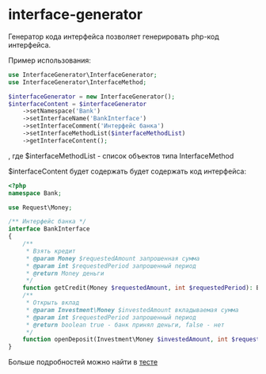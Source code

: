 # interface-generator
Генератор кода интерфейса позволяет генерировать php-код интерфейса.

Пример использования:
```php
use InterfaceGenerator\InterfaceGenerator;
use InterfaceGenerator\InterfaceMethod;

$interfaceGenerator = new InterfaceGenerator();
$interfaceContent = $interfaceGenerator
    ->setNamespace('Bank')
    ->setInterfaceName('BankInterface')
    ->setInterfaceComment('Интерфейс банка')
    ->setInterfaceMethodList($interfaceMethodList)
    ->getInterfaceContent();
```
, где $interfaceMethodList - список объектов типа InterfaceMethod

$interfaceContent будет содержать будет содержать код интерфейса:
```php
<?php
namespace Bank;

use Request\Money;

/** Интерфейс банка */
interface BankInterface
{
    /**
     * Взять кредит
     * @param Money $requestedAmount запрошенная сумма
     * @param int $requestedPeriod запрошенный период
     * @return Money деньги
     */
    function getCredit(Money $requestedAmount, int $requestedPeriod): Bank\Money;
    /**
     * Открыть вклад
     * @param Investment\Money $investedAmount вкладываемая сумма
     * @param int $requestedPeriod запрошенный период
     * @return boolean true - банк принял деньги, false - нет
     */
    function openDeposit(Investment\Money $investedAmount, int $requestedPeriod): boolean;
}
```

Больше подробностей можно найти в 
[тесте](https://github.com/4slv/interface-generator/blob/master/tests/InterfaceGeneratorTest.php)
